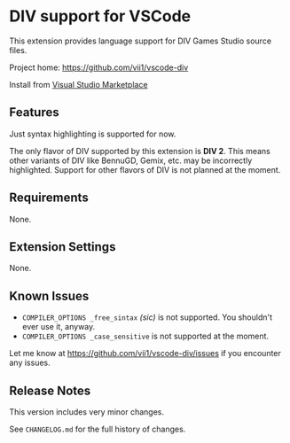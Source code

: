# DIV support for VSCode

This extension provides language support for DIV Games Studio source files.

Project home: https://github.com/vii1/vscode-div

Install from [Visual Studio Marketplace](https://marketplace.visualstudio.com/items?itemName=vscode-div.div)

## Features

Just syntax highlighting is supported for now.

The only flavor of DIV supported by this extension is **DIV 2**. This means other variants of DIV like BennuGD, Gemix, etc. may be incorrectly highlighted. Support for other flavors of DIV is not planned at the moment.

## Requirements

None.

## Extension Settings

None.

## Known Issues

 * `COMPILER_OPTIONS _free_sintax` _(sic)_ is not supported. You shouldn't ever use it, anyway.
 * `COMPILER_OPTIONS _case_sensitive` is not supported at the moment.

Let me know at https://github.com/vii1/vscode-div/issues if you encounter any issues.

## Release Notes

This version includes very minor changes.

See `CHANGELOG.md` for the full history of changes.
